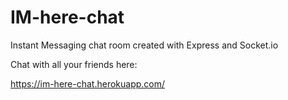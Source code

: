 # IM-here-chat
Instant Messaging chat room created with Express and Socket.io

Chat with all your friends here:

https://im-here-chat.herokuapp.com/
